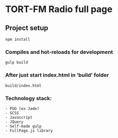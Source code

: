 # TORT-FM Radio full page

## Project setup
```
npm install
```

### Compiles and hot-reloads for development
```
gulp build
```

### After just start index.html in 'build' folder
```
build/index.html
```

### Technology stack:
```
- PUG (ex Jade)
- SCSS
- Javascript
- JQuery
- Self-made gulp
- FullPage.js library
```
